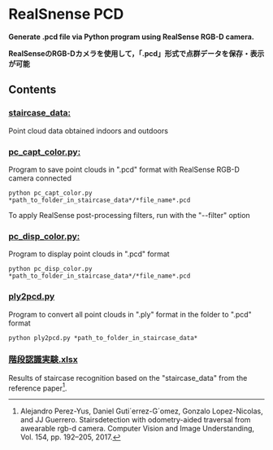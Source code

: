 # RealSnense PCD
**Generate .pcd file via Python program using RealSense RGB-D camera.**

**RealSenseのRGB-Dカメラを使用して，「.pcd」形式で点群データを保存・表示が可能**

## Contents

### [staircase_data:](https://github.com/Timur-TUT/RealSnense_pcd/tree/master/staircase_data)

Point cloud data obtained indoors and outdoors

### [pc_capt_color.py:](https://github.com/Timur-TUT/RealSnense_pcd/blob/master/pc_capt_color.py)

Program to save point clouds in ".pcd" format with RealSense RGB-D camera connected

```python pc_capt_color.py *path_to_folder_in_staircase_data*/*file_name*.pcd```

To apply RealSense post-processing filters, run with the "--filter" option

### [pc_disp_color.py:](https://github.com/Timur-TUT/RealSnense_pcd/blob/master/pc_disp_color.py)

Program to display point clouds in ".pcd" format

```python pc_disp_color.py *path_to_folder_in_staircase_data*/*file_name*.pcd```

### [ply2pcd.py](https://github.com/Timur-TUT/RealSnense_pcd/blob/master/ply2pcd.py)

Program to convert all point clouds in ".ply" format in the folder to ".pcd" format

```python ply2pcd.py *path_to_folder_in_staircase_data*```

### [階段認識実験.xlsx](https://github.com/Timur-TUT/RealSnense_pcd/blob/master/%E9%9A%8E%E6%AE%B5%E8%AA%8D%E8%AD%98%E5%AE%9F%E9%A8%93.xlsx)

Results of staircase recognition based on the "staircase_data" from the reference paper[^1].

[^1]: Alejandro Perez-Yus, Daniel Guti´errez-G´omez, Gonzalo Lopez-Nicolas, and JJ Guerrero. Stairsdetection with odometry-aided traversal from awearable rgb-d camera. Computer Vision and Image Understanding, Vol. 154, pp. 192–205, 2017.
